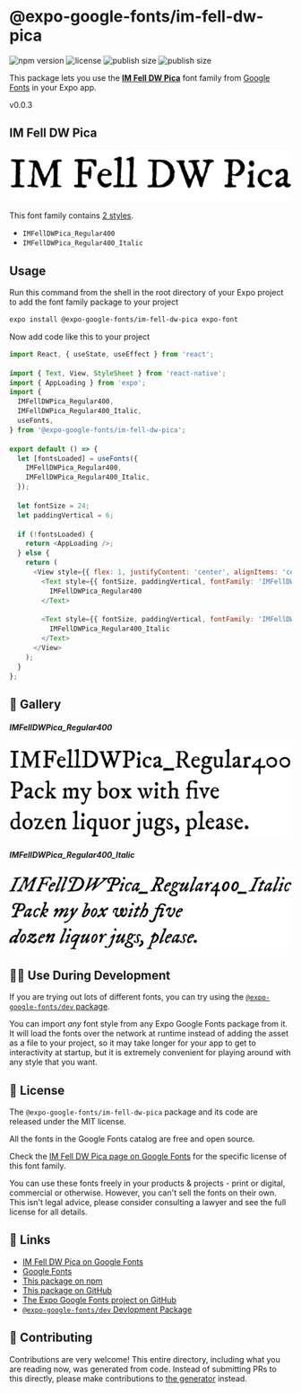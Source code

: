 # @expo-google-fonts/im-fell-dw-pica

![npm version](https://flat.badgen.net/npm/v/@expo-google-fonts/im-fell-dw-pica)
![license](https://flat.badgen.net/github/license/expo/google-fonts)
![publish size](https://flat.badgen.net/packagephobia/install/@expo-google-fonts/im-fell-dw-pica)
![publish size](https://flat.badgen.net/packagephobia/publish/@expo-google-fonts/im-fell-dw-pica)

This package lets you use the [**IM Fell DW Pica**](https://fonts.google.com/specimen/IM+Fell+DW+Pica) font family from [Google Fonts](https://fonts.google.com/) in your Expo app.

v0.0.3

## IM Fell DW Pica

![IM Fell DW Pica](./font-family.png)

This font family contains [2 styles](#-gallery).

- `IMFellDWPica_Regular400`
- `IMFellDWPica_Regular400_Italic`

## Usage

Run this command from the shell in the root directory of your Expo project to add the font family package to your project
```sh
expo install @expo-google-fonts/im-fell-dw-pica expo-font
```

Now add code like this to your project
```js
import React, { useState, useEffect } from 'react';

import { Text, View, StyleSheet } from 'react-native';
import { AppLoading } from 'expo';
import {
  IMFellDWPica_Regular400,
  IMFellDWPica_Regular400_Italic,
  useFonts,
} from '@expo-google-fonts/im-fell-dw-pica';

export default () => {
  let [fontsLoaded] = useFonts({
    IMFellDWPica_Regular400,
    IMFellDWPica_Regular400_Italic,
  });

  let fontSize = 24;
  let paddingVertical = 6;

  if (!fontsLoaded) {
    return <AppLoading />;
  } else {
    return (
      <View style={{ flex: 1, justifyContent: 'center', alignItems: 'center' }}>
        <Text style={{ fontSize, paddingVertical, fontFamily: 'IMFellDWPica_Regular400' }}>
          IMFellDWPica_Regular400
        </Text>

        <Text style={{ fontSize, paddingVertical, fontFamily: 'IMFellDWPica_Regular400_Italic' }}>
          IMFellDWPica_Regular400_Italic
        </Text>
      </View>
    );
  }
};

```

## 🔡 Gallery

##### IMFellDWPica_Regular400
![IMFellDWPica_Regular400](./04268ecc548fa2dfe787958a051a8e1b42b355a945f5a4d47f003e70886debc3.ttf.png)

##### IMFellDWPica_Regular400_Italic
![IMFellDWPica_Regular400_Italic](./d2109f0f97280a92b37673b7bf664eee72f3b3874097dcbf1906740841b17fb0.ttf.png)


## 👩‍💻 Use During Development

If you are trying out lots of different fonts, you can try using the [`@expo-google-fonts/dev` package](https://github.com/expo/google-fonts/tree/master/font-packages/dev#readme).

You can import *any* font style from any Expo Google Fonts package from it. It will load the fonts
over the network at runtime instead of adding the asset as a file to your project, so it may take longer
for your app to get to interactivity at startup, but it is extremely convenient
for playing around with any style that you want.

## 📖 License

The `@expo-google-fonts/im-fell-dw-pica` package and its code are released under the MIT license.

All the fonts in the Google Fonts catalog are free and open source.

Check the [IM Fell DW Pica page on Google Fonts](https://fonts.google.com/specimen/IM+Fell+DW+Pica) for the specific license of this font family.

You can use these fonts freely in your products & projects - print or digital, commercial or otherwise. However, you can't sell the fonts on their own. This isn't legal advice, please consider consulting a lawyer and see the full license for all details.

## 🔗 Links

- [IM Fell DW Pica on Google Fonts](https://fonts.google.com/specimen/IM+Fell+DW+Pica)
- [Google Fonts](https://fonts.google.com/)
- [This package on npm](https://www.npmjs.com/package/@expo-google-fonts/im-fell-dw-pica)
- [This package on GitHub](https://github.com/expo/google-fonts/tree/master/font-packages/im-fell-dw-pica)
- [The Expo Google Fonts project on GitHub](https://github.com/expo/google-fonts)
- [`@expo-google-fonts/dev` Devlopment Package](https://github.com/expo/google-fonts/tree/master/font-packages/dev)


## 🤝 Contributing

Contributions are very welcome! This entire directory, including what you are reading now, was generated from code. Instead of submitting PRs to this directly, please make contributions to [the generator](https://github.com/expo/google-fonts/tree/master/packages/generator) instead.
